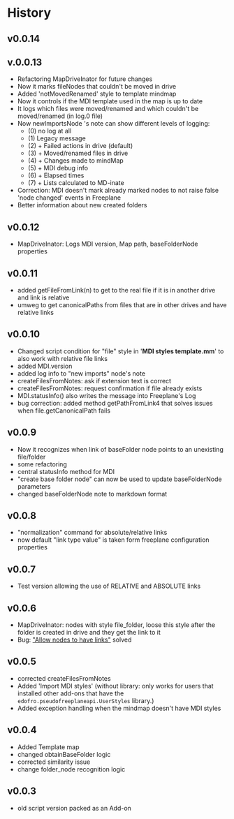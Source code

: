 # History

## v0.0.14

## v.0.0.13

* Refactoring MapDriveInator for future changes
* Now it marks fileNodes that couldn't be moved in drive
* Added 'notMovedRenamed' style to template mindmap
* Now it controls if the MDI template used in the map is up to date
* It logs which files were moved/renamed and which couldn't be moved/renamed
(in log.0 file)
* Now newImportsNode 's note can show different levels of logging:
  - (0) no log at all
  - (1) Legacy message
  - (2) + Failed actions in drive (default)
  - (3) + Moved/renamed files in drive
  - (4) + Changes made to mindMap
  - (5) + MDI debug info
  - (6) + Elapsed times
  - (7) + Lists calculated to MD-inate
* Correction: MDI doesn't mark already marked nodes to not raise false 'node changed' events in Freeplane
* Better information about new created folders

## v0.0.12

* MapDriveInator: Logs MDI version, Map path, baseFolderNode properties

## v0.0.11

* added getFileFromLink(n) to get to the real file if it is in another drive and link is relative
* umweg to get canonicalPaths from files that are in other drives and have relative links

## v0.0.10

* Changed script condition for "file" style in '**MDI styles template.mm**' to also work with relative file links
* added MDI.version
* added log info to "new imports" node's note
* createFilesFromNotes: ask if extension text is correct
* createFilesFromNotes: request confirmation if file already exists
* MDI.statusInfo() also writes the message into Freeplane's Log
* bug correction: added method getPathFromLink4 that solves issues when file.getCanonicalPath fails

## v0.0.9

* Now it recognizes when link of baseFolder node points to an unexisting file/folder
* some refactoring
* central statusInfo method for MDI
* "create base folder node" can now be used to update baseFolderNode parameters
* changed baseFolderNode note to markdown format

## v0.0.8

* "normalization" command for absolute/relative links
* now default "link type value" is taken form freeplane configuration properties

## v0.0.7

* Test version allowing the use of RELATIVE and ABSOLUTE links

## v0.0.6

* MapDriveInator: nodes with style file_folder, loose this style after the folder is created in drive and they get the link to it
* Bug: ["Allow nodes to have links"](https://github.com/EdoFro/Freeplane_Map-Drive-Inator/issues/15) solved

## v0.0.5

* corrected createFilesFromNotes
* Added 'Import MDI styles'
(without library: only works for users that installed other add-ons that have the `edofro.pseudofreeplaneapi.UserStyles` library.)
* Added exception handling when the mindmap doesn't have MDI styles

## v0.0.4

* Added Template map
* changed obtainBaseFolder logic
* corrected similarity issue
* change folder_node recognition logic

## v0.0.3

* old script version packed as an Add-on
